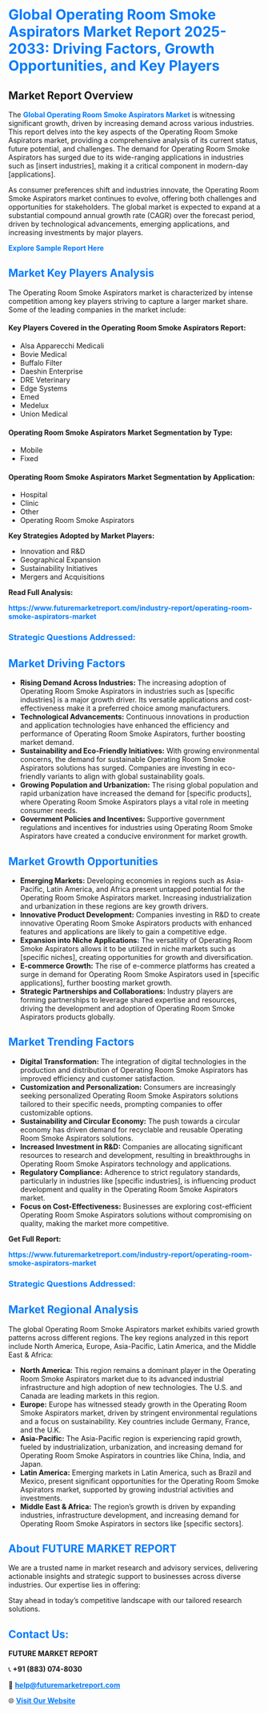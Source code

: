 <h1 style="color: #007BFF;">Global Operating Room Smoke Aspirators Market Report 2025-2033: Driving Factors, Growth Opportunities, and Key Players</h1>

<section id="overview">
<h2>Market Report Overview</h2>
<p>The <a href="https://www.futuremarketreport.com/industry-report/operating-room-smoke-aspirators-market" style="color: #007BFF; text-decoration: none;"><strong>Global Operating Room Smoke Aspirators Market</strong></a> is witnessing significant growth, driven by increasing demand across various industries. This report delves into the key aspects of the Operating Room Smoke Aspirators market, providing a comprehensive analysis of its current status, future potential, and challenges. The demand for Operating Room Smoke Aspirators has surged due to its wide-ranging applications in industries such as [insert industries], making it a critical component in modern-day [applications].</p>
<p>As consumer preferences shift and industries innovate, the Operating Room Smoke Aspirators market continues to evolve, offering both challenges and opportunities for stakeholders. The global market is expected to expand at a substantial compound annual growth rate (CAGR) over the forecast period, driven by technological advancements, emerging applications, and increasing investments by major players.</p>
</section>

<section id="overview">
<p><a href="https://www.futuremarketreport.com/request-sample/reportId=127530" style="color: #007BFF; text-decoration: none;"><strong>Explore Sample Report Here</strong></a></p>
</section>

<section id="key-players">
<h2 style="color: #007BFF;">Market Key Players Analysis</h2>
<p>The Operating Room Smoke Aspirators market is characterized by intense competition among key players striving to capture a larger market share. Some of the leading companies in the market include:</p>
<h4>Key Players Covered in the Operating Room Smoke Aspirators Report:</h4>
<ul><li>Alsa Apparecchi Medicali</li><li>Bovie Medical</li><li>Buffalo Filter</li><li>Daeshin Enterprise</li><li>DRE Veterinary</li><li>Edge Systems</li><li>Emed</li><li>Medelux</li><li>Union Medical</li></ul>
<h4>Operating Room Smoke Aspirators Market Segmentation by Type:</h4>
<ul><li>Mobile</li><li>Fixed</li></ul>

<h4>Operating Room Smoke Aspirators Market Segmentation by Application:</h4>
<ul><li>Hospital</li><li>Clinic</li><li>Other</li><li>Operating Room Smoke Aspirators</li></ul>
<p><strong>Key Strategies Adopted by Market Players:</strong></p>
<ul>
<li>Innovation and R&D</li>
<li>Geographical Expansion</li>
<li>Sustainability Initiatives</li>
<li>Mergers and Acquisitions</li>
</ul>
</section>

<section>
<p><strong>Read Full Analysis: </strong></p><a href="https://www.futuremarketreport.com/industry-report/operating-room-smoke-aspirators-market" style="color: #007BFF; text-decoration: none;"><strong>https://www.futuremarketreport.com/industry-report/operating-room-smoke-aspirators-market</strong></a>
<h3 style="color: #007BFF;">Strategic Questions Addressed:</h3>
</section>

<section id="driving-factors">
<h2 style="color: #007BFF;">Market Driving Factors</h2>
<ul>
<li><strong>Rising Demand Across Industries:</strong> The increasing adoption of Operating Room Smoke Aspirators in industries such as [specific industries] is a major growth driver. Its versatile applications and cost-effectiveness make it a preferred choice among manufacturers.</li>
<li><strong>Technological Advancements:</strong> Continuous innovations in production and application technologies have enhanced the efficiency and performance of Operating Room Smoke Aspirators, further boosting market demand.</li>
<li><strong>Sustainability and Eco-Friendly Initiatives:</strong> With growing environmental concerns, the demand for sustainable Operating Room Smoke Aspirators solutions has surged. Companies are investing in eco-friendly variants to align with global sustainability goals.</li>
<li><strong>Growing Population and Urbanization:</strong> The rising global population and rapid urbanization have increased the demand for [specific products], where Operating Room Smoke Aspirators plays a vital role in meeting consumer needs.</li>
<li><strong>Government Policies and Incentives:</strong> Supportive government regulations and incentives for industries using Operating Room Smoke Aspirators have created a conducive environment for market growth.</li>
</ul>
</section>

<section id="growth-opportunities">
<h2 style="color: #007BFF;">Market Growth Opportunities</h2>
<ul>
<li><strong>Emerging Markets:</strong> Developing economies in regions such as Asia-Pacific, Latin America, and Africa present untapped potential for the Operating Room Smoke Aspirators market. Increasing industrialization and urbanization in these regions are key growth drivers.</li>
<li><strong>Innovative Product Development:</strong> Companies investing in R&D to create innovative Operating Room Smoke Aspirators products with enhanced features and applications are likely to gain a competitive edge.</li>
<li><strong>Expansion into Niche Applications:</strong> The versatility of Operating Room Smoke Aspirators allows it to be utilized in niche markets such as [specific niches], creating opportunities for growth and diversification.</li>
<li><strong>E-commerce Growth:</strong> The rise of e-commerce platforms has created a surge in demand for Operating Room Smoke Aspirators used in [specific applications], further boosting market growth.</li>
<li><strong>Strategic Partnerships and Collaborations:</strong> Industry players are forming partnerships to leverage shared expertise and resources, driving the development and adoption of Operating Room Smoke Aspirators products globally.</li>
</ul>
</section>

<section id="trending-factors">
<h2 style="color: #007BFF;">Market Trending Factors</h2>
<ul>
<li><strong>Digital Transformation:</strong> The integration of digital technologies in the production and distribution of Operating Room Smoke Aspirators has improved efficiency and customer satisfaction.</li>
<li><strong>Customization and Personalization:</strong> Consumers are increasingly seeking personalized Operating Room Smoke Aspirators solutions tailored to their specific needs, prompting companies to offer customizable options.</li>
<li><strong>Sustainability and Circular Economy:</strong> The push towards a circular economy has driven demand for recyclable and reusable Operating Room Smoke Aspirators solutions.</li>
<li><strong>Increased Investment in R&D:</strong> Companies are allocating significant resources to research and development, resulting in breakthroughs in Operating Room Smoke Aspirators technology and applications.</li>
<li><strong>Regulatory Compliance:</strong> Adherence to strict regulatory standards, particularly in industries like [specific industries], is influencing product development and quality in the Operating Room Smoke Aspirators market.</li>
<li><strong>Focus on Cost-Effectiveness:</strong> Businesses are exploring cost-efficient Operating Room Smoke Aspirators solutions without compromising on quality, making the market more competitive.</li>
</ul>
</section>

<section>
<p><strong>Get Full Report: </strong></p><a href="https://www.futuremarketreport.com/industry-report/operating-room-smoke-aspirators-market" style="color: #007BFF; text-decoration: none;"><strong>https://www.futuremarketreport.com/industry-report/operating-room-smoke-aspirators-market</strong></a>
<h3 style="color: #007BFF;">Strategic Questions Addressed:</h3>
</section>


<section id="regional-analysis">
<h2 style="color: #007BFF;">Market Regional Analysis</h2>
<p>The global Operating Room Smoke Aspirators market exhibits varied growth patterns across different regions. The key regions analyzed in this report include North America, Europe, Asia-Pacific, Latin America, and the Middle East & Africa:</p>
<ul>
<li><strong>North America:</strong> This region remains a dominant player in the Operating Room Smoke Aspirators market due to its advanced industrial infrastructure and high adoption of new technologies. The U.S. and Canada are leading markets in this region.</li>
<li><strong>Europe:</strong> Europe has witnessed steady growth in the Operating Room Smoke Aspirators market, driven by stringent environmental regulations and a focus on sustainability. Key countries include Germany, France, and the U.K.</li>
<li><strong>Asia-Pacific:</strong> The Asia-Pacific region is experiencing rapid growth, fueled by industrialization, urbanization, and increasing demand for Operating Room Smoke Aspirators in countries like China, India, and Japan.</li>
<li><strong>Latin America:</strong> Emerging markets in Latin America, such as Brazil and Mexico, present significant opportunities for the Operating Room Smoke Aspirators market, supported by growing industrial activities and investments.</li>
<li><strong>Middle East & Africa:</strong> The region’s growth is driven by expanding industries, infrastructure development, and increasing demand for Operating Room Smoke Aspirators in sectors like [specific sectors].</li>
</ul>
</section>

<footer>
<h2 style="color: #007BFF;">About FUTURE MARKET REPORT</h2>
<p>We are a trusted name in market research and advisory services, delivering actionable insights and strategic support to businesses across diverse industries. Our expertise lies in offering:</p>

<p>Stay ahead in today’s competitive landscape with our tailored research solutions.</p>

<h2 style="color: #007BFF;">Contact Us:</h2>
<p><strong>FUTURE MARKET REPORT</strong></p>
<p>📞 <strong>+91 (883) 074-8030</strong></p>
<p>📧 <strong><a href="mailto:help@futuremarketreport.com" style="color: #007BFF;">help@futuremarketreport.com</a></strong></p>
<p>🌐 <strong><a href="https://www.futuremarketreport.com/" style="color: #007BFF;">Visit Our Website</a></strong></p>
</footer>